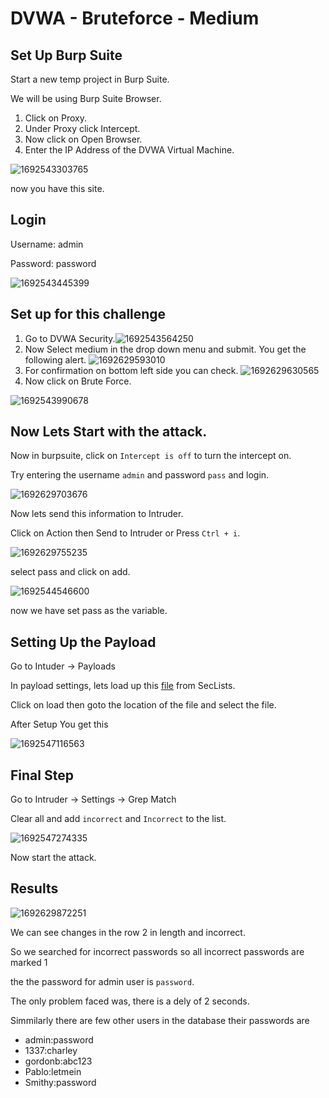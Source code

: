 # DVWA - Bruteforce - Medium

## Set Up Burp Suite

Start a new temp project in Burp Suite.

We will be using Burp Suite Browser.

1. Click on Proxy.
2. Under Proxy click Intercept.
3. Now click on Open Browser.
4. Enter the IP Address of the DVWA Virtual Machine.

![1692543303765](image/Easy/1692543303765.png)

now you have this site.

## Login

Username: admin

Password: password

![1692543445399](image/Easy/1692543445399.png)

## Set up for this challenge

1. Go to DVWA Security.![1692543564250](image/Easy/1692543564250.png)
2. Now Select medium in the drop down menu and submit. You get the following alert. ![1692629593010](image/Medium/1692629593010.png)
3. For confirmation on bottom left side you can check. ![1692629630565](image/Medium/1692629630565.png)
4. Now click on Brute Force.

![1692543990678](image/Easy/1692543990678.png)

## Now Lets Start with the attack.

Now in burpsuite, click on ``Intercept is off`` to turn the intercept on.

Try entering the username ``admin`` and password ``pass`` and login.

![1692629703676](image/Medium/1692629703676.png)

Now lets send this information to Intruder.

Click on Action then Send to Intruder or Press ``Ctrl + i``.

![1692629755235](image/Medium/1692629755235.png)

select pass and click on add.

![1692544546600](image/Easy/1692544546600.png)

now we have set pass as the variable.

## Setting Up the Payload

Go to Intuder -> Payloads

In payload settings, lets load up this [file](https://github.com/danielmiessler/SecLists/blob/master/Passwords/xato-net-10-million-passwords.txt) from SecLists.

Click on load then goto the location of the file and select the file.

After Setup You get this

![1692547116563](image/Easy/1692547116563.png)

## Final Step

Go to Intruder -> Settings -> Grep Match

Clear all and add ``incorrect`` and ``Incorrect`` to the list.

![1692547274335](image/Easy/1692547274335.png)

Now start the attack.

## Results

![1692629872251](image/Medium/1692629872251.png)

We can see changes in the row 2  in length and incorrect.

So we searched for incorrect passwords so all incorrect passwords are marked 1

the the password for admin user is ``password``.

The only problem faced was, there is a dely of 2 seconds.

Simmilarly there are few other users in the database their passwords are

* admin:password
* 1337:charley
* gordonb:abc123
* Pablo:letmein
* Smithy:password

